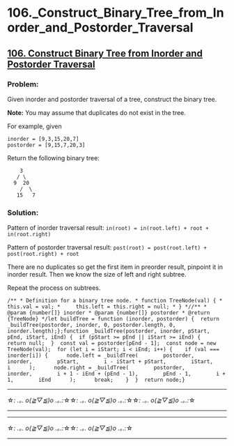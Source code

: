 # 106.\_Construct_Binary_Tree_from_Inorder_and_Postorder_Traversal

## [106. Construct Binary Tree from Inorder and Postorder Traversal](https://leetcode.com/problems/construct-binary-tree-from-inorder-and-postorder-traversal/description/)

### Problem:

Given inorder and postorder traversal of a tree, construct the binary tree.

**Note:** You may assume that duplicates do not exist in the tree.

For example, given

```
inorder = [9,3,15,20,7]
postorder = [9,15,7,20,3]
```

Return the following binary tree:

```
    3
   / \
  9  20
    /  \
   15   7
```

### Solution:

Pattern of inorder traversal result: `in(root) = in(root.left) + root + in(root.right)`

Pattern of postorder traversal result: `post(root) = post(root.left) + post(root.right) + root`

There are no duplicates so get the first item in preorder result, pinpoint it in inorder result. Then we know the size of left and right subtree.

Repeat the process on subtrees.

```
/** * Definition for a binary tree node. * function TreeNode(val) { *     this.val = val; *     this.left = this.right = null; * } *//** * @param {number[]} inorder * @param {number[]} postorder * @return {TreeNode} */let buildTree = function (inorder, postorder) {  return _buildTree(postorder, inorder, 0, postorder.length, 0, inorder.length);};function _buildTree(postorder, inorder, pStart, pEnd, iStart, iEnd) {  if (pStart >= pEnd || iStart >= iEnd) {    return null;  }  const val = postorder[pEnd - 1];  const node = new TreeNode(val);  for (let i = iStart; i < iEnd; i++) {    if (val === inorder[i]) {      node.left = _buildTree(        postorder,        inorder,        pStart,        i - iStart + pStart,        iStart,        i      );      node.right = _buildTree(        postorder,        inorder,        i + 1 - iEnd + (pEnd - 1),        pEnd - 1,        i + 1,        iEnd      );      break;    }  }  return node;}
```

---

☆*: .｡. o(≧▽≦)o .｡.:*☆☆*: .｡. o(≧▽≦)o .｡.:*☆☆*: .｡. o(≧▽≦)o .｡.:*☆

---

---

☆*: .｡. o(≧▽≦)o .｡.:*☆☆*: .｡. o(≧▽≦)o .｡.:*☆

---
